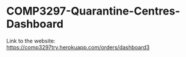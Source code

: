 # COMP3297-Quarantine-Centres-Dashboard
Link to the website: https://comp3297try.herokuapp.com/orders/dashboard3
